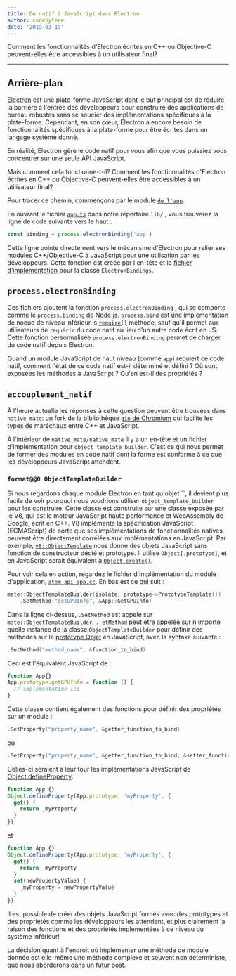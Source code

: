 ```yaml
---
title: De natif à JavaScript dans Electron
author: codebytere
date: '2019-03-19'
---
```


Comment les fonctionnalités d'Electron écrites en C++ ou Objective-C peuvent-elles être accessibles à un utilisateur final?

---

## Arrière-plan

[Electron](https://electronjs.org) est une plate-forme JavaScript dont le but principal est de réduire la barrière à l'entrée des développeurs pour construire des applications de bureau robustes sans se soucier des implémentations spécifiques à la plate-forme. Cependant, en son cœur, Electron a encore besoin de fonctionnalités spécifiques à la plate-forme pour être écrites dans un langage système donné.

En réalité, Electron gère le code natif pour vous afin que vous puissiez vous concentrer sur une seule API JavaScript.

Mais comment cela fonctionne-t-il? Comment les fonctionnalités d'Electron écrites en C++ ou Objective-C peuvent-elles être accessibles à un utilisateur final?

Pour tracer ce chemin, commençons par le module [`de l'app`](https://electronjs.org/docs/api/app).

En ouvrant le fichier [`app.ts`](https://github.com/electron/electron/blob/0431997c8d64c9ed437b293e8fa15a96fc73a2a7/lib/browser/api/app.ts) dans notre répertoire `lib/` , vous trouverez la ligne de code suivante vers le haut :

```js
const binding = process.electronBinding('app')
```

Cette ligne pointe directement vers le mécanisme d'Electron pour relier ses modules C++/Objective-C à JavaScript pour une utilisation par les développeurs. Cette fonction est créée par l'en-tête et le [fichier d'implémentation](https://github.com/electron/electron/blob/0431997c8d64c9ed437b293e8fa15a96fc73a2a7/atom/common/api/electron_bindings.cc) pour la classe `ElectronBindings`.

## `process.electronBinding`

Ces fichiers ajoutent la fonction `process.electronBinding` , qui se comporte comme le `process.binding` de Node.js. `process.bind` est une implémentation de noeud de niveau inférieur. s [`require()`](https://nodejs.org/api/modules.html#modules_require_id) méthode, sauf qu'il permet aux utilisateurs de `requérir` du code natif au lieu d'un autre code écrit en JS. Cette fonction personnalisée `process.electronBinding` permet de charger du code natif depuis Electron.

Quand un module JavaScript de haut niveau (comme `app`) requiert ce code natif, comment l'état de ce code natif est-il déterminé et défini ? Où sont exposées les méthodes à JavaScript ? Qu'en est-il des propriétés ?

## `accouplement_natif`

À l'heure actuelle les réponses à cette question peuvent être trouvées dans `native_mate`: un fork de la bibliothèque [`gin` de Chromium](https://chromium.googlesource.com/chromium/src.git/+/lkgr/gin/) qui facilite les types de maréchaux entre C++ et JavaScript.

À l'intérieur de `native_mate/native_mate` il y a un en-tête et un fichier d'implémentation pour `object_template_builder`. C'est ce qui nous permet de former des modules en code natif dont la forme est conforme à ce que les développeurs JavaScript attendent.

### `format@@0 ObjectTemplateBuilder`

Si nous regardons chaque module Electron en tant qu'objet ``, il devient plus facile de voir pourquoi nous voudrions utiliser `object_template_builder` pour les construire. Cette classe est construite sur une classe exposée par le V8, qui est le moteur JavaScript haute performance et WebAssembly de Google, écrit en C++. V8 implémente la spécification JavaScript (ECMAScript) de sorte que ses implémentations de fonctionnalités natives peuvent être directement corrélées aux implémentations en JavaScript. Par exemple, [`v8::ObjectTemplate`](https://v8docs.nodesource.com/node-0.8/db/d5f/classv8_1_1_object_template.html) nous donne des objets JavaScript sans fonction de constructeur dédié et prototype. Il utilise `Object[.prototype]`, et en JavaScript serait équivalent à [`Object.create()`](https://developer.mozilla.org/en-US/docs/Web/JavaScript/Reference/Global_Objects/Object/create).

Pour voir cela en action, regardez le fichier d'implémentation du module d'application, [`atom_api_app.cc`](https://github.com/electron/electron/blob/0431997c8d64c9ed437b293e8fa15a96fc73a2a7/atom/browser/api/atom_api_app.cc). En bas est ce qui suit :

```cpp
mate::ObjectTemplateBuilder(isolate, prototype->PrototypeTemplate())
    .SetMethod("getGPUInfo", &App::GetGPUInfo)
```

Dans la ligne ci-dessus, `.SetMethod` est appelé sur `mate::ObjectTemplateBuilder`. `. etMethod` peut être appelée sur n'importe quelle instance de la classe `ObjectTemplateBuilder` pour définir des méthodes sur le [prototype Objet](https://developer.mozilla.org/en-US/docs/Web/JavaScript/Reference/Global_Objects/Object/prototype) en JavaScript, avec la syntaxe suivante :

```cpp
.SetMethod("method_name", &function_to_bind)
```

Ceci est l'équivalent JavaScript de :

```js
function App{}
App.prototype.getGPUInfo = function () {
  // implémentation ici
}
```

Cette classe contient également des fonctions pour définir des propriétés sur un module :

```cpp
.SetProperty("property_name", &getter_function_to_bind)
```

ou

```cpp
.SetProperty("property_name", &getter_function_to_bind, &setter_function_to_bind)
```

Celles-ci seraient à leur tour les implémentations JavaScript de [Object.defineProperty](https://developer.mozilla.org/en/docs/Web/JavaScript/Reference/Global_Objects/Object/defineProperty):

```js
function App {}
Object.defineProperty(App.prototype, 'myProperty', {
  get() {
    return _myProperty
  }
})
```

et

```js
function App {}
Object.defineProperty(App.prototype, 'myProperty', {
  get() {
    return _myProperty
  }
  set(newPropertyValue) {
    _myProperty = newPropertyValue
  }
})
```

Il est possible de créer des objets JavaScript formés avec des prototypes et des propriétés comme les développeurs les attendent, et plus clairement la raison des fonctions et des propriétés implémentées à ce niveau du système inférieur!

La décision quant à l'endroit où implémenter une méthode de module donnée est elle-même une méthode complexe et souvent non déterministe, que nous aborderons dans un futur post.
